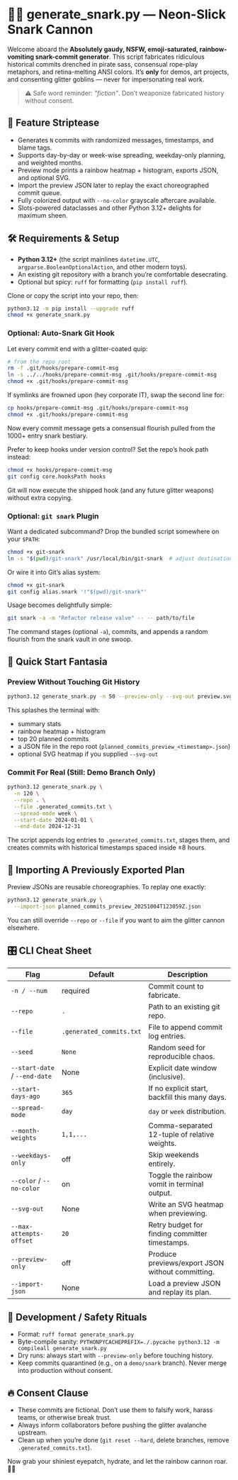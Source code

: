 # 🏴‍☠️ generate_snark.py — Neon-Slick Snark Cannon

Welcome aboard the **Absolutely gaudy, NSFW, emoji-saturated, rainbow-vomiting snark-commit generator**. This script fabricates ridiculous historical commits drenched in pirate sass, consensual rope-play metaphors, and retina-melting ANSI colors. It’s **only** for demos, art projects, and consenting glitter goblins — never for impersonating real work.

> ⚠️ Safe word reminder: _"fiction"_. Don’t weaponize fabricated history without consent.

## 🌈 Feature Striptease

- Generates `N` commits with randomized messages, timestamps, and blame tags.
- Supports day-by-day or week-wise spreading, weekday-only planning, and weighted months.
- Preview mode prints a rainbow heatmap + histogram, exports JSON, and optional SVG.
- Import the preview JSON later to replay the exact choreographed commit queue.
- Fully colorized output with `--no-color` grayscale aftercare available.
- Slots-powered dataclasses and other Python 3.12+ delights for maximum sheen.

## 🛠️ Requirements & Setup

- **Python 3.12+** (the script mainlines `datetime.UTC`, `argparse.BooleanOptionalAction`, and other modern toys).
- An existing git repository with a branch you’re comfortable desecrating.
- Optional but spicy: `ruff` for formatting (`pip install ruff`).

Clone or copy the script into your repo, then:

```bash
python3.12 -m pip install --upgrade ruff
chmod +x generate_snark.py
```

### Optional: Auto-Snark Git Hook

Let every commit end with a glitter-coated quip:

```bash
# from the repo root
rm -f .git/hooks/prepare-commit-msg
ln -s ../../hooks/prepare-commit-msg .git/hooks/prepare-commit-msg
chmod +x .git/hooks/prepare-commit-msg
```

If symlinks are frowned upon (hey corporate IT), swap the second line for:

```bash
cp hooks/prepare-commit-msg .git/hooks/prepare-commit-msg
chmod +x .git/hooks/prepare-commit-msg
```

Now every commit message gets a consensual flourish pulled from the 1000+ entry snark bestiary.

Prefer to keep hooks under version control? Set the repo’s hook path instead:

```bash
chmod +x hooks/prepare-commit-msg
git config core.hooksPath hooks
```

Git will now execute the shipped hook (and any future glitter weapons) without extra copying.

### Optional: `git snark` Plugin

Want a dedicated subcommand? Drop the bundled script somewhere on your `$PATH`:

```bash
chmod +x git-snark
ln -s "$(pwd)/git-snark" /usr/local/bin/git-snark  # adjust destination as needed
```

Or wire it into Git’s alias system:

```bash
chmod +x git-snark
git config alias.snark '!"$(pwd)/git-snark"'
```

Usage becomes delightfully simple:

```bash
git snark -a -m "Refactor release valve" -- -- path/to/file
```

The command stages (optional `-a`), commits, and appends a random flourish from the snark vault in one swoop.

## 🚀 Quick Start Fantasia

### Preview Without Touching Git History

```bash
python3.12 generate_snark.py -n 50 --preview-only --svg-out preview.svg
```

This splashes the terminal with:

- summary stats
- rainbow heatmap + histogram
- top 20 planned commits
- a JSON file in the repo root (`planned_commits_preview_<timestamp>.json`)
- optional SVG heatmap if you supplied `--svg-out`

### Commit For Real (Still: Demo Branch Only)

```bash
python3.12 generate_snark.py \
  -n 120 \
  --repo . \
  --file .generated_commits.txt \
  --spread-mode week \
  --start-date 2024-01-01 \
  --end-date 2024-12-31
```

The script appends log entries to `.generated_commits.txt`, stages them, and creates commits with historical timestamps spaced inside ±8 hours.

## 🔄 Importing A Previously Exported Plan

Preview JSONs are reusable choreographies. To replay one exactly:

```bash
python3.12 generate_snark.py \
  --import-json planned_commits_preview_20251004T123059Z.json
```

You can still override `--repo` or `--file` if you want to aim the glitter cannon elsewhere.

## 🎛️ CLI Cheat Sheet

| Flag | Default | Description |
|------|---------|-------------|
| `-n / --num` | required | Commit count to fabricate. |
| `--repo` | `.` | Path to an existing git repo. |
| `--file` | `.generated_commits.txt` | File to append commit log entries. |
| `--seed` | `None` | Random seed for reproducible chaos. |
| `--start-date` / `--end-date` | None | Explicit date window (inclusive). |
| `--start-days-ago` | `365` | If no explicit start, backfill this many days. |
| `--spread-mode` | `day` | `day` or `week` distribution. |
| `--month-weights` | `1,1,...` | Comma-separated 12-tuple of relative weights. |
| `--weekdays-only` | off | Skip weekends entirely. |
| `--color` / `--no-color` | on | Toggle the rainbow vomit in terminal output. |
| `--svg-out` | None | Write an SVG heatmap when previewing. |
| `--max-attempts-offset` | `20` | Retry budget for finding committer timestamps. |
| `--preview-only` | off | Produce previews/export JSON without committing. |
| `--import-json` | None | Load a preview JSON and replay its plan. |

## 🧪 Development / Safety Rituals

- Format: `ruff format generate_snark.py`
- Byte-compile sanity: `PYTHONPYCACHEPREFIX=./.pycache python3.12 -m compileall generate_snark.py`
- Dry runs: always start with `--preview-only` before touching history.
- Keep commits quarantined (e.g., on a `demo/snark` branch). Never merge into production without consent.

## 🔥 Consent Clause

- These commits are fictional. Don’t use them to falsify work, harass teams, or otherwise break trust.
- Always inform collaborators before pushing the glitter avalanche upstream.
- Clean up when you’re done (`git reset --hard`, delete branches, remove `.generated_commits.txt`).

Now grab your shiniest eyepatch, hydrate, and let the rainbow cannon roar.🏳️‍🌈
